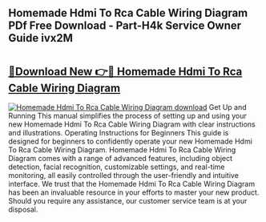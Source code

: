 ## Homemade Hdmi To Rca Cable Wiring Diagram PDf Free Download - Part-H4k Service Owner Guide ivx2M

# <h2><a href="http://dfqz9sq.blite.top/?on=Homemade+Hdmi+To+Rca+Cable+Wiring+Diagram">🔗Download New 👉🔴 Homemade Hdmi To Rca Cable Wiring Diagram</a></h2>

[![Homemade Hdmi To Rca Cable Wiring Diagram download](https://i.imgur.com/lujVjoI.png)](http://dfqz9sq.blite.top/?on=Homemade+Hdmi+To+Rca+Cable+Wiring+Diagram)
Get Up and Running This manual simplifies the process of setting up and using your new Homemade Hdmi To Rca Cable Wiring Diagram with clear instructions and illustrations. Operating Instructions for Beginners This guide is designed for beginners to confidently operate your new Homemade Hdmi To Rca Cable Wiring Diagram. Homemade Hdmi To Rca Cable Wiring Diagram comes with a range of advanced features, including object detection, facial recognition, customizable settings, and real-time monitoring, all easily controlled through the user-friendly and intuitive interface. We trust that the Homemade Hdmi To Rca Cable Wiring Diagram has been an invaluable resource in your efforts to master your new product. Should you require any assistance, our customer service team is at your disposal.
